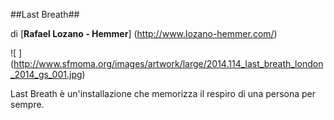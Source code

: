 ##Last Breath##

di [**Rafael Lozano - Hemmer**] (http://www.lozano-hemmer.com/)

![ ] (http://www.sfmoma.org/images/artwork/large/2014.114_last_breath_london_2014_gs_001.jpg)

Last Breath è un'installazione che memorizza il respiro di una persona per sempre. 



